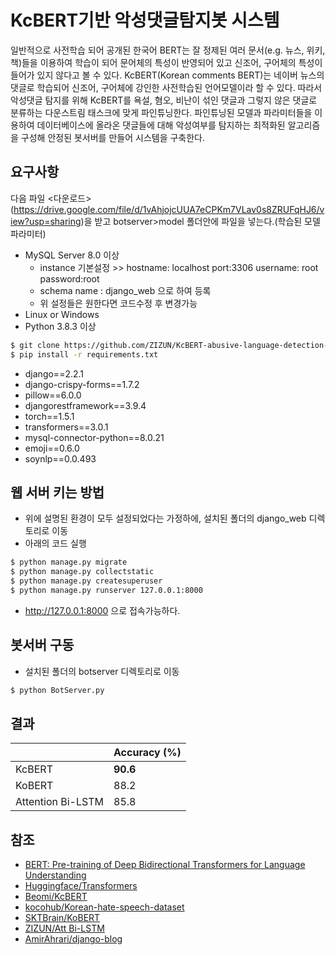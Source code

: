 ﻿# KcBERT기반 악성댓글탐지봇 시스템

일반적으로 사전학습 되어 공개된 한국어 BERT는 잘 정제된 여러 문서(e.g. 뉴스, 위키, 책)들을 이용하여 학습이 되어 문어체의 특성이 반영되어 있고 신조어, 구어체의 특성이 들어가 있지 않다고 볼 수 있다. KcBERT(Korean comments BERT)는 네이버 뉴스의 댓글로 학습되어 신조어, 구어체에 강인한 사전학습된 언어모델이라 할 수 있다. 따라서 악성댓글 탐지를 위해 KcBERT를 욕설, 혐오, 비난이 섞인 댓글과 그렇지 않은 댓글로 분류하는 다운스트림 태스크에 맞게 파인튜닝한다. 파인튜닝된 모델과 파라미터들을 이용하여 데이터베이스에 올라온 댓글들에 대해 악성여부를 탐지하는 최적화된 알고리즘을 구성해 안정된 봇서버를 만들어 시스템을 구축한다.

## 요구사항
다음 파일 <다운로드>(https://drive.google.com/file/d/1vAhjojcUUA7eCPKm7VLav0s8ZRUFqHJ6/view?usp=sharing)을 받고 botserver>model 폴더안에 파일을 넣는다.(학습된 모델 파라미터) 

- MySQL Server 8.0 이상
  - instance 기본설정 >>  hostname: localhost  port:3306  username: root  password:root
  - schema name : django_web 으로 하여 등록
  - 위 설정들은 원한다면 코드수정 후 변경가능
- Linux or Windows
- Python 3.8.3 이상

```bash
$ git clone https://github.com/ZIZUN/KcBERT-abusive-language-detection-Bot-System.git && cd django-web
$ pip install -r requirements.txt
```

- django==2.2.1
- django-crispy-forms==1.7.2
- pillow==6.0.0
- djangorestframework==3.9.4
- torch==1.5.1
- transformers==3.0.1
- mysql-connector-python==8.0.21
- emoji==0.6.0
- soynlp==0.0.493

## 웹 서버 키는 방법

- 위에 설명된 환경이 모두 설정되었다는 가정하에, 설치된 폴더의 django_web 디렉토리로 이동
- 아래의 코드 실행
```bash
$ python manage.py migrate
$ python manage.py collectstatic
$ python manage.py createsuperuser
$ python manage.py runserver 127.0.0.1:8000
```
- http://127.0.0.1:8000 으로 접속가능하다.

## 봇서버 구동

- 설치된 폴더의 botserver 디렉토리로 이동

```bash
$ python BotServer.py
```



## 결과

|                     | Accuracy (%) |
| ----------------- | ------------ |
| KcBERT            | **90.6**    |
| KoBERT            | 88.2        |
| Attention Bi-LSTM | 85.8      |


## 참조
- [BERT: Pre-training of Deep Bidirectional Transformers for Language Understanding](https://arxiv.org/pdf/1810.04805)
- [Huggingface/Transformers](https://github.com/huggingface/transformers)
- [Beomi/KcBERT](https://github.com/Beomi/KcBERT)
- [kocohub/Korean-hate-speech-dataset](https://github.com/kocohub/korean-hate-speech)
- [SKTBrain/KoBERT](https://github.com/SKTBrain/KoBERT)
- [ZIZUN/Att Bi-LSTM](https://github.com/ZIZUN/Naver-news-article-classification-using-attention-based-bi-lstm-with-pytorch)
- [AmirAhrari/django-blog](https://github.com/AmirAhrari/django-blog)

